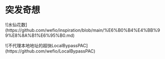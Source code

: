 # 突发奇想

<p>![水仙花数](https://github.com/wefio/inspiration/blob/main/%E6%B0%B4%E4%BB%99%E8%8A%B1%E6%95%B0.md)</p>
<p>![不代理本地地址的超快LocalBypassPAC](https://github.com/wefio/LocalBypassPAC)</p>
